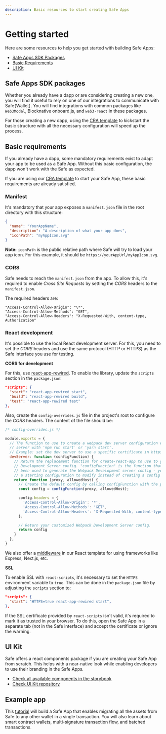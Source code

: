 ```yaml
---
description: Basic resources to start creating Safe Apps
---
```


# Getting started

Here are some resources to help you get started with building Safe Apps:

* [Safe Apps SDK Packages](#safe-apps-sdk-packages)
* [Basic Requirements](#basic-requirements)
* [UI Kit](#ui-kit)

## Safe Apps SDK packages

Whether you already have a dapp or are considering creating a new one, you will find it useful to rely on one of our integrations to communicate with Safe{Wallet}. You will find integrations with common packages like `Web3Modal`, Blocknative onboard.js, and `web3-react` in these packages.

For those creating a new dapp, using the [CRA template](https://github.com/safe-global/safe-apps-sdk/tree/main/packages/cra-template-safe-app) to kickstart the basic structure with all the necessary configuration will speed up the process.

## Basic requirements

If you already have a dapp, some mandatory requirements exist to adapt your app to be used as a Safe App. Without this basic configuration, the dapp won't work with the Safe as expected.

If you are using our [CRA template](https://github.com/safe-global/safe-apps-sdk/tree/main/packages/cra-template-safe-app) to start your Safe App, these basic requirements are already satisfied.

### Manifest

It's mandatory that your app exposes a `manifest.json` file in the root directory with this structure:

```json
{
  "name": "YourAppName",
  "description": "A description of what your app does",
  "iconPath": "myAppIcon.svg"
}
```

**Note:** `iconPath` is the public relative path where Safe will try to load your app icon. For this example, it should be `https://yourAppUrl/myAppIcon.svg`.

### CORS

Safe needs to reach the `manifest.json` from the app. To allow this, it's required to enable *Cross Site Requests* by setting the *CORS* headers to the `manifest.json`.

The required headers are:

```
"Access-Control-Allow-Origin": "\*",
"Access-Control-Allow-Methods": "GET",
"Access-Control-Allow-Headers": "X-Requested-With, content-type, Authorization"
```

### React development

It's possible to use the local React development server. For this, you need to set the *CORS* headers and use the same protocol (HTTP or HTTPS) as the Safe interface you use for testing.


**CORS for development**

For this, use [react-app-rewired](https://www.npmjs.com/package/react-app-rewired). To enable the library, update the `scripts` section in the `package.json`:

```json
"scripts": {
  "start": "react-app-rewired start",
  "build": "react-app-rewired build",
  "test": "react-app-rewired test"
},
```

Also, create the `config-overrides.js` file in the project's root to configure the *CORS* headers. The content of the file should be:

```js
/* config-overrides.js */

module.exports = {
  // The function to use to create a webpack dev server configuration when running the development
  // server with 'npm run start' or 'yarn start'.
  // Example: set the dev server to use a specific certificate in https.
  devServer: function (configFunction) {
    // Return the replacement function for create-react-app to use to generate the Webpack
    // Development Server config. "configFunction" is the function that would normally have
    // been used to generate the Webpack Development server config - you can use it to create
    // a starting configuration to modify instead of creating a config from scratch.
    return function (proxy, allowedHost) {
      // Create the default config by calling configFunction with the proxy/allowedHost parameters
      const config = configFunction(proxy, allowedHost);

      config.headers = {
        'Access-Control-Allow-Origin': '*',
        'Access-Control-Allow-Methods': 'GET',
        'Access-Control-Allow-Headers': 'X-Requested-With, content-type, Authorization',
      };

      // Return your customized Webpack Development Server config.
      return config
    }
  },
}
```

We also offer a [middleware](https://github.com/safe-global/safe-apps-sdk/blob/4dad4fdf700ed299d3a81cc08cd4928b137787e9/packages/cra-template-safe-app/template/src/setupProxy.js#L1-L15) in our React template for using frameworks like Express, Next.js, etc.

**SSL**

To enable SSL with `react-scripts`, it's necessary to set the `HTTPS` environment variable to `true`. This can be done in the `package.json` file by adjusting the `scripts` section to:

```json
"scripts": {
  "start": "HTTPS=true react-app-rewired start",
},
```

If the SSL certificate provided by `react-scripts` isn't valid, it's required to mark it as trusted in your browser. To do this, open the Safe App in a separate tab (not in the Safe interface) and accept the certificate or ignore the warning.

## UI Kit

Safe offers a react components package if you are creating your Safe App from scratch. This helps with a near-native look while enabling developers to use their branding in the Safe Apps.

* [Check all available components in the storybook](https://components.safe.global)
* [Check UI Kit repository](https://github.com/safe-global/safe-react-components)

## Example app

This [tutorial](https://github.com/gnosis/safe-apps-sdk/tree/master/guides/drain-safe-app) will build a Safe App that enables migrating all the assets from Safe to any other wallet in a single transaction. You will also learn about smart contract wallets, multi-signature transaction flow, and batched transactions.
